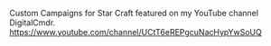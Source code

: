 Custom Campaigns for Star Craft featured on my YouTube channel DigitalCmdr.
https://www.youtube.com/channel/UCtT6eREPgcuNacHypYwSoUQ